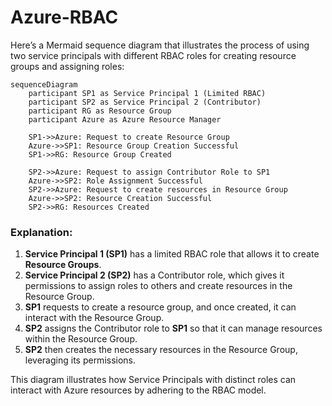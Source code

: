 # Azure-RBAC

Here’s a Mermaid sequence diagram that illustrates the process of using two service principals with different RBAC roles for creating resource groups and assigning roles:

```mermaid
sequenceDiagram
    participant SP1 as Service Principal 1 (Limited RBAC)
    participant SP2 as Service Principal 2 (Contributor)
    participant RG as Resource Group
    participant Azure as Azure Resource Manager

    SP1->>Azure: Request to create Resource Group
    Azure->>SP1: Resource Group Creation Successful
    SP1->>RG: Resource Group Created
    
    SP2->>Azure: Request to assign Contributor Role to SP1
    Azure->>SP2: Role Assignment Successful
    SP2->>Azure: Request to create resources in Resource Group
    Azure->>SP2: Resource Creation Successful
    SP2->>RG: Resources Created
```

### Explanation:
1. **Service Principal 1 (SP1)** has a limited RBAC role that allows it to create **Resource Groups**.
2. **Service Principal 2 (SP2)** has a Contributor role, which gives it permissions to assign roles to others and create resources in the Resource Group.
3. **SP1** requests to create a resource group, and once created, it can interact with the Resource Group.
4. **SP2** assigns the Contributor role to **SP1** so that it can manage resources within the Resource Group.
5. **SP2** then creates the necessary resources in the Resource Group, leveraging its permissions.

This diagram illustrates how Service Principals with distinct roles can interact with Azure resources by adhering to the RBAC model.
